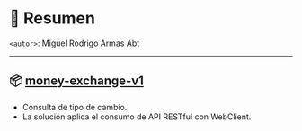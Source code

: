# 📌 Resumen
`<autor>`: Miguel Rodrigo Armas Abt

---

## 📦 [money-exchange-v1](money-exchange-v1/README.md)
- Consulta de tipo de cambio.
- La solución aplica el consumo de API RESTful con WebClient.
